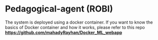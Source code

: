 # Pedagogical-agent (ROBI)
The system is deployed using a docker container. If you want to know the basics of Docker container and how it works, please refer to this repo **https://github.com/mahadyRayhan/Docker_ML_webapp**
